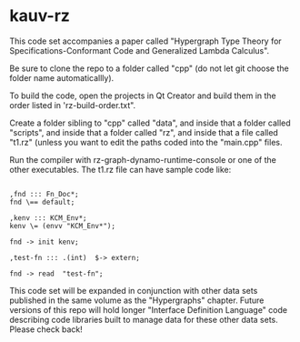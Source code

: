
# kauv-rz

This code set accompanies a paper called 
"Hypergraph Type Theory for Specifications-Conformant Code and
Generalized Lambda Calculus".

Be sure to clone the repo to a folder called "cpp" 
(do not let git choose the folder name automaticallly).

To build the code, open the projects in Qt Creator and 
build them in the order listed in 'rz-build-order.txt".

Create a folder sibling to "cpp" called "data", and inside 
that a folder called "scripts", and inside that a folder called 
"rz", and inside that a file called "t1.rz" (unless you want to 
edit the paths coded into the "main.cpp" files.

Run the compiler with rz-graph-dynamo-runtime-console or 
one of the other executables.  The t1.rz file can have 
sample code like: 
```

,fnd ::: Fn_Doc*;
fnd \== default; 

,kenv ::: KCM_Env*;
kenv \= (envv "KCM_Env*");

fnd -> init kenv;

,test-fn ::: .(int)  $-> extern;

fnd -> read  "test-fn";

```

This code set will be expanded in conjunction with other 
data sets published in the same volume as the 
"Hypergraphs" chapter.  Future versions of this repo 
will hold longer "Interface Definition Language" 
code describing code libraries built to manage data 
for these other data sets.  Please check back!


